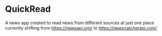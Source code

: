 # QuickRead
A news app created to read news from different sources at just one place
currently shifting from https://newsapi.org/ to https://newscatcherapi.com/
